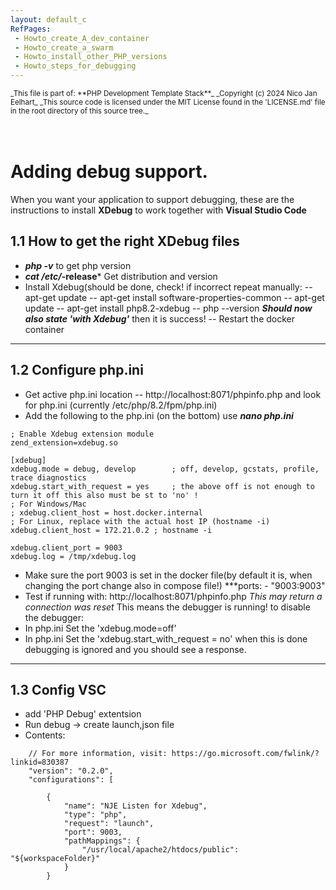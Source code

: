 ```yaml
---
layout: default_c
RefPages:
 - Howto_create_A_dev_container
 - Howto_create_a_swarm
 - Howto_install_other_PHP_versions 
 - Howto_steps_for_debugging
--- 
```


<small>
_This file is part of: **PHP Development Template Stack**_
_Copyright (c) 2024 Nico Jan Eelhart_
_This source code is licensed under the MIT License found in the  'LICENSE.md' file in the root directory of this source tree._
</small><br><br><br>

# Adding debug support.
When you want your application to support debugging, these are the instructions to install **XDebug** to work together with **Visual Studio Code**

## 1.1 How to get the right XDebug files
- ***php -v*** to get php version
- ***cat /etc/*-release*** Get distribution and version
- Install Xdebug(should be done, check! if incorrect repeat manually:
-- apt-get update
-- apt-get install software-properties-common
-- apt-get update
-- apt-get install php8.2-xdebug 
-- php --version ***Should now also state 'with Xdebug'*** then it is success!
-- Restart the docker container

----

## 1.2 Configure php.ini 
- Get active php.ini location 
-- http://localhost:8071/phpinfo.php and look for php.ini (currently 	/etc/php/8.2/fpm/php.ini)
- Add the following to the php.ini (on the bottom) use ***nano php.ini***

```
; Enable Xdebug extension module
zend_extension=xdebug.so

[xdebug]
xdebug.mode = debug, develop		; off, develop, gcstats, profile, trace diagnostics
xdebug.start_with_request = yes		; the above off is not enough to turn it off this also must be st to 'no' !
; For Windows/Mac
; xdebug.client_host = host.docker.internal  
; For Linux, replace with the actual host IP (hostname -i)
xdebug.client_host = 172.21.0.2 ; hostname -i

xdebug.client_port = 9003
xdebug.log = /tmp/xdebug.log
```
- Make sure the port 9003 is set in the docker file(by default it is, when changing the port change also in compose file!) ***ports: - "9003:9003" 
- Test if running with: http://localhost:8071/phpinfo.php *This may return a connection was reset* This means the debugger is running! to disable the debugger:
- In php.ini Set the 'xdebug.mode=off' 
- In php.ini Set the 'xdebug.start_with_request = no' 
when this is done debugging is ignored and you should see a response.

----

## 1.3 Config VSC
- add 'PHP Debug' extentsion
- Run debug -> create launch,json file
- Contents:
```
    // For more information, visit: https://go.microsoft.com/fwlink/?linkid=830387
    "version": "0.2.0",
    "configurations": [

        {
            "name": "NJE Listen for Xdebug",
            "type": "php",
            "request": "launch",
            "port": 9003,
            "pathMappings": {
                "/usr/local/apache2/htdocs/public": "${workspaceFolder}"
            }
        }
```
